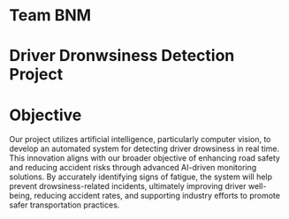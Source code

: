 # Team BNM
# Driver Dronwsiness Detection Project
# Objective
Our project utilizes artificial intelligence, particularly computer vision, to develop an automated system for detecting 
driver drowsiness in real time. This innovation aligns with our broader objective of enhancing road safety and reducing 
accident risks through advanced AI-driven monitoring solutions. By accurately identifying signs of fatigue, the system will 
help prevent drowsiness-related incidents, ultimately improving driver well-being, reducing accident rates, and 
supporting industry efforts to promote safer transportation practices.
